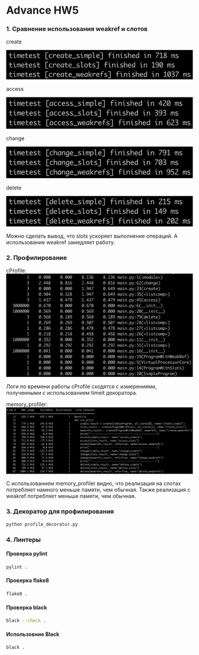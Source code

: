 # Advance HW5

### 1. Сравнение использования weakref и слотов

create

![](screenshots/create.png)

access

![](screenshots/access.png)

change

![](screenshots/change.png)

delete

![](screenshots/delete.png)

Можно сделать вывод, что slots ускоряет выполнение операций. А использование weakref замедляет работу.

### 2. Профилирование
cProfile:
![](screenshots/cprofile.png)

Логи по времени работы cProfile сходятся с измерениями, полученными с использованием timeit декоратора. 

memory_profiler:
![](screenshots/memprofiler.png)

С использованием memory_profiler видно, что реализация на слотах потребляет намного меньше памяти, чем обычная. Также реализация с weakref потребляет меньше памяти, чем обычная.

### 3. Декоратор для профилирования
```bash
python profile_decorator.py
```

### 4. Линтеры

#### Проверка pylint
```bash
pylint .
```

#### Проверка flake8
```bash
flake8 .
```

#### Проверка black
```bash
black --check .
```

#### Использовние Black
```bash
black .
```